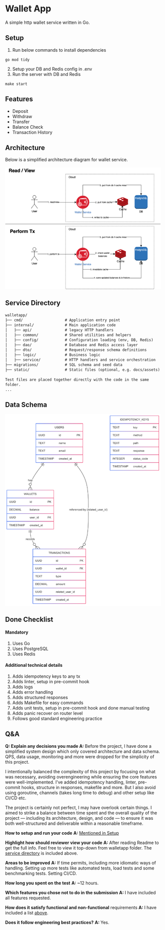 # Wallet App
A simple http wallet service written in Go.

## Setup

1. Run below commands to install dependencies
```
go mod tidy
```
2. Setup your DB and Redis config in .env
3. Run the server with DB and Redis
```
make start
```

## Features

- Deposit
- Withdraw
- Transfer
- Balance Check
- Transaction History

## Architecture 
Below is a simplified architecture diagram for wallet service.
<br></br>
![](static/wallet_service_architecture.png)

## Service Directory
```
walletapp/
├── cmd/                   # Application entry point
├── internal/              # Main application code
│   ├── api/               # legacy HTTP handlers
│   ├── common/            # Shared utilities and helpers
│   ├── config/            # Configuration loading (env, DB, Redis)
│   ├── dao/               # Database and Redis access layer
│   ├── dto/               # Request/response schema definitions
│   ├── logic/             # Business logic
│   ├── service/           # HTTP handlers and service orchestration
├── migrations/            # SQL schema and seed data
├── static/                # Static files (optional, e.g. docs/assets)

Test files are placed together directly with the code in the same folder.
...
```

## Data Schema
![](static/wallet_service_erd.png)



## Done Checklist
#### Mandatory
1. Uses Go
2. Uses PostgreSQL
3. Uses Redis

#### Additional technical details
1. Adds idempotency keys to any tx 
2. Adds linter, setup in pre-commit hook
3. Adds logs
4. Adds error handling
5. Adds structured responses
4. Adds Makefile for easy commands
5. Adds unit tests, setup in pre-commit hook and done manual testing
6. Adds panic recover on router level
7. Follows good standard engineering practice

## Q&A
<b> Q: Explain any decisions you made  </b>
<b> A: </b>
Before the project, I have done a simplified system design which only covered architecture and data schema. QPS, data usage, monitoring and more were dropped for the simplicity of this project. 

I intentionally balanced the complexity of this project by focusing on what was necessary, avoiding overengineering while ensuring the core features were well-implemented. I've added idempotency handling, linter, pre-commit hooks, structure in responses, makefile and more. But I also avoid using goroutine, channels (takes long time to debug) and other setup like CI/CD etc.

The project is certainly not perfect, I may have overlook certain things. I aimed to strike a balance between time spent and the overall quality of the project — including its architecture, design, and code — to ensure it was both well-structured and deliverable within a reasonable timeframe.

<b> How to setup and run your code</b> 
<b> A: </b> [Mentioned in Setup](#setup)

<b> Highlight how should reviewer view your code</b> 
<b> A: </b>  After reading Readme to get the full info. Feel free to view it top-down from walletapp folder. The [service directory](#service-directory) is included above. 

<b> Areas to be improved</b> 
<b> A: </b> If time permits, including more idiomatic ways of handling. Setting up more tests like automated tests, load tests and some benchmarking tests. Setting CI/CD.

<b> How long you spent on the test</b> 
<b> A: </b>  ~12 hours.

<b> Which features you chose not to do in the submission</b> 
<b> A: </b>  I have included all features requested.

<b> How does it satisfy functional and non-functional</b>  requirements
<b> A: </b>  I have included a list [above](#done-checklist).

<b> Does it follow engineering best practices?</b> 
<b> A: </b> Yes.
